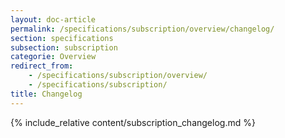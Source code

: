 ```yaml
---
layout: doc-article
permalink: /specifications/subscription/overview/changelog/
section: specifications
subsection: subscription
categorie: Overview
redirect_from: 
    - /specifications/subscription/overview/
    - /specifications/subscription/
title: Changelog
---
```

{% include_relative content/subscription_changelog.md %}